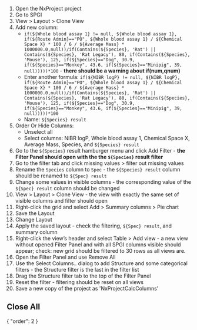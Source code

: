 1. Open the NxProject project
1. Go to SPGI
1. View > Layout > Clone View
1. Add new column:
   * `if(${Whole blood assay 1} != null, ${Whole blood assay 1}, if(${Route Admin}=="PO", ${Whole blood assay 1} / ${Chemical Space X} * 100 / 6 / ${Average Mass} * 1000000.0,null))/if(Contains(${Species}, 'Rat') || Contains(${Species}, 'Rat Legacy'), 80, if(Contains(${Species}, 'Mouse'), 125, if(${Species}=="Dog", 30.9, if(${Species}=="Monkey", 43.6, if(${Species}=="Minipig", 39, null)))))*100` - **there should be a warning about if(num,qnum)**
   * Enter another formula: `if(${NIBR logP} != null, ${NIBR logP}, if(${Route Admin}=="PO", ${Whole blood assay 1} / ${Chemical Space X} * 100 / 6 / ${Average Mass} * 1000000.0,null))/if(Contains(${Species}, 'Rat') || Contains(${Species}, 'Rat Legacy'), 80, if(Contains(${Species}, 'Mouse'), 125, if(${Species}=="Dog", 30.9, if(${Species}=="Monkey", 43.6, if(${Species}=="Minipig", 39, null)))))*100`
   * Name: `${Species} result`
1. Order Or Hide Columns: 
   * Unselect all
   * Select columns: NIBR logP, Whole blood assay 1, Chemical Space X, Average Mass, Species, and  `${Species} result`
1. Go to the `${Species}` result hamburger menu and click Add Filter - **the Filter Panel should open with the the `${Species}` result filter**
1. Go to the filter tab and click missing values > filter out missing values
 1. Rename the `Species` column to `Spec` - the `${Species} result` column should be renamed to `${Spec} result`
 1. Change some values in visible columns - the corresponding value of the `${Spec} result` column should be changed
1. View > Layout > Clone View - the view with exactly the same set of visible columns and filter should open
1. Right-click the grid and select Add > Summary columns > Pie chart
1. Save the Layout
1. Change Layout
1. Apply the saved layout - check the filtering, `${Spec} result`, and summary column
1. Right-click the view’s header and select Table > Add view - a new view without opened Filter Panel and with all SPGI columns visible should appear; check: new grid should be filtered to 30 rows as all views are.
1. Open the Filter Panel and use Remove All
1. Use the Select Columns.. dialog to add Structure and some categorical filters - the Structure filter is the last in the filter list
1. Drag the Structure filter tab to the top of the Filter Panel 
1. Reset the filter  - filtering should be reset on all views
1. Save a new copy of the project as 'NxProjectCalcColumns'

Close All
---
{
  "order": 2
}